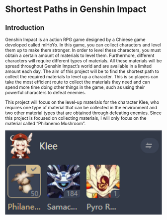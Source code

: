 # Shortest Paths in Genshin Impact

## Introduction
Genshin Impact is an action RPG game designed by a Chinese game developed called miHoYo. In this game, you can collect characters and level them up to make them stronger. In order to level these characters, you must obtain a certain amount of materials to level them. Furthermore, different characters will require different types of materials. All these materials will be spread throughout Genshin Impact’s world and are available in a limited amount each day. The aim of this project will be to find the shortest path to collect the required materials to level up a character. This is so players can take the most efficient route to collect the materials they need and can spend more time doing other things in the game, such as using their powerful characters to defeat enemies. 

This project will focus on the level-up materials for the character Klee, who requires one type of material that can be collected in the environment and two other material types that are obtained through defeating enemies. Since this project is focused on collecting materials, I will only focus on the material called “Philanemo Mushroom”. 
<p align="center">
  <img src="https://github.com/kellyngsf/shortpath_genshin/blob/main/images/character_focus.png" width="600">
</p>
